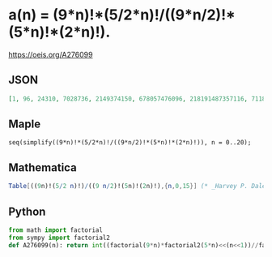# a\(n\) \= \(9\*n\)\!\*\(5/2\*n\)\!/\(\(9\*n/2\)\!\*\(5\*n\)\!\*\(2\*n\)\!\)\.
https://oeis.org/A276099
## JSON
```JSON
[1, 96, 24310, 7028736, 2149374150, 678057476096, 218191487357116, 71184392021606400, 23459604526110889542, 7791432263086689484800, 2603575153867220801823060, 874329826463740757819785216, 294822072977645830504963830300]
```
## Maple
```Maple
seq(simplify((9*n)!*(5/2*n)!/((9*n/2)!*(5*n)!*(2*n)!)), n = 0..20);
```
## Mathematica
```Mathematica
Table[((9n)!(5/2 n)!)/((9 n/2)!(5n)!(2n)!),{n,0,15}] (* _Harvey P. Dale_, May 21 2024 *)
```
## Python
```Python
from math import factorial
from sympy import factorial2
def A276099(n): return int((factorial(9*n)*factorial2(5*n)<<(n<<1))//factorial2(9*n)//factorial(5*n)//factorial(n<<1)) # _Chai Wah Wu_, Aug 10 2023
```
